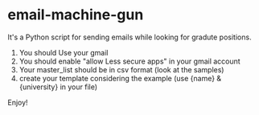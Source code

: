# email-machine-gun
It's a Python script for sending emails while looking for gradute positions.

1. You should Use your gmail
2. You should enable "allow Less secure apps" in your gmail account
3. Your master_list should be in csv format (look at the samples)
4. create your template considering the example (use {name} & {university} in your file)

Enjoy!
